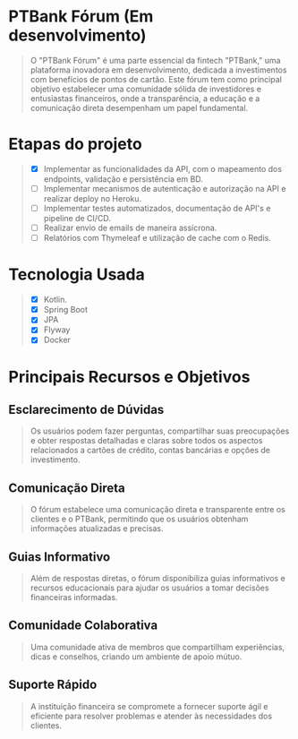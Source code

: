 # PTBank Fórum (Em desenvolvimento)
> O "PTBank Fórum" é uma parte essencial da fintech "PTBank," uma plataforma inovadora em desenvolvimento, dedicada a investimentos com benefícios de pontos de cartão. Este fórum tem como principal objetivo estabelecer uma comunidade sólida de investidores e entusiastas financeiros, onde a transparência, a educação e a comunicação direta desempenham um papel fundamental.

# Etapas do projeto
> - [x] Implementar as funcionalidades da API, com o mapeamento dos endpoints, validação e persistência em BD.
> - [ ] Implementar mecanismos de autenticação e autorização na API e realizar deploy no Heroku.
> - [ ] Implementar testes automatizados, documentação de API's e pipeline de CI/CD.
> - [ ] Realizar envio de emails de maneira assícrona.
> - [ ] Relatórios com Thymeleaf e utilização de cache com o Redis.

# Tecnologia Usada
> - [x] Kotlin.
> - [x] Spring Boot
> - [x] JPA
> - [x] Flyway
> - [x] Docker

# Principais Recursos e Objetivos

## Esclarecimento de Dúvidas
>  Os usuários podem fazer perguntas, compartilhar suas preocupações e obter respostas detalhadas e claras sobre todos os aspectos relacionados a cartões de crédito, contas bancárias e opções de investimento.

## Comunicação Direta
> O fórum estabelece uma comunicação direta e transparente entre os clientes e o PTBank, permitindo que os usuários obtenham informações atualizadas e precisas.

## Guias Informativo
> Além de respostas diretas, o fórum disponibiliza guias informativos e recursos educacionais para ajudar os usuários a tomar decisões financeiras informadas.

## Comunidade Colaborativa
> Uma comunidade ativa de membros que compartilham experiências, dicas e conselhos, criando um ambiente de apoio mútuo.

## Suporte Rápido
> A instituição financeira se compromete a fornecer suporte ágil e eficiente para resolver problemas e atender às necessidades dos clientes.

